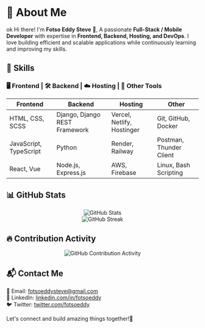 # 📌 About Me
ok
Hi there! I'm **Fotso Eddy Steve** 👋, A passionate **Full-Stack / Mobile Developer** with expertise in **Frontend, Backend, Hosting, and DevOps**. I love building efficient and scalable applications while continuously learning and improving my skills.

## 🚀 Skills

### 🖥️ Frontend | 🛠️ Backend | ☁️ Hosting | 🔧 Other Tools

| Frontend  | Backend  | Hosting | Other |
|-----------|---------|---------|--------|
| HTML, CSS, SCSS  | Django, Django REST Framework | Vercel, Netlify, Hostinger | Git, GitHub, Docker |
| JavaScript, TypeScript | Python | Render, Railway | Postman, Thunder Client |
| React, Vue | Node.js, Express.js | AWS, Firebase | Linux, Bash Scripting |


## 📊 GitHub Stats

<p align="center">
  <img src="https://github-readme-stats.vercel.app/api?username=fotsoeddy&show_icons=true&theme=radical" alt="GitHub Stats" />
  <br />
  <img src="https://streak-stats.demolab.com?user=fotsoeddy&theme=radical&hide_border=true" alt="GitHub Streak" />
</p>

## 🔥 Contribution Activity

<p align="center">
  <img src="https://github-profile-summary-cards.vercel.app/api/cards/profile-details?username=fotsoeddy&theme=radical" alt="GitHub Contribution Activity" />
</p>

## 📬 Contact Me

📧 Email: fotsoeddysteve@gmail.com  
💼 LinkedIn: [linkedin.com/in/fotsoeddy](https://linkedin.com/in/fotsoeddy)  
🐦 Twitter: [twitter.com/fotsoeddy](https://twitter.com/fotsoeddy)  

Let's connect and build amazing things together!🚀
